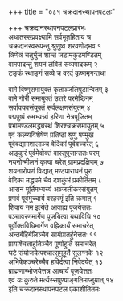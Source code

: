 +++
title = "०८१ चक्रदानस्थापनपटलः"

+++
चक्रदानस्थापनपटलप्रारंभः    
अथातस्संप्रवक्ष्यामि सर्वभूतहिताय च  
चक्रदानस्वरूपन्तु श्रुणुष्व शरवणोद्भव  १  
त्रिणेत्रं चतुर्भुजं शान्तं जटामकुटमण्डितम्  
वामपादन्तु शयनं लंबितं सव्यपादकम्  २  
टङ्कं रथाङ्गं सव्ये च वरदं कृष्णमृगन्तथा  

वामे विष्णुसमायुक्तं कृताञ्जलिपुटान्वितम्  ३  
वामे गौरी समायुक्तं उत्तरे परमेष्ठिनम्  
सर्वावयवसंयुक्तं सर्वलक्षणसंयुतम्  ४  
पद्मपुष्पं समभ्यर्च्य हरिणा नेत्रपूजितम्  
प्रभामण्डलमद्ध्यस्थं शिरश्चक्रसमायुतम्  ५  
एवं कल्प्यविशेषेण प्रतिष्ठां श्रुणु षण्मुख  
पूर्ववद्यागशालाञ्च वेदिकां पूर्ववच्चरेत्  ६  
अङ्कुरं पूर्वमेवोक्तं वास्तुपूजान्ततः परम्  
नयनोन्मीलनं कृत्वा चरेत् ग्रामप्रदक्षिणम्  ७  
शयनारोपणं विद्यात् मण्टपाराधनं पुरा  
वेदिका मद्ध्यमे चैव दशकुंभं प्रकीर्तितम्  ८  
आसनं मूर्तिमभ्यर्च्य अञ्जलीकरसंयुतम्  
प्रणवं पूर्वमुच्चार्य वरहरमृं इति क्रमात्  ९  
शिवाय नम इत्येते आवाह्य पूजयेत्ततः  
पञ्चावरणमार्गेण पूजयित्वा यथाविधि  १०  
पूर्वोक्तविधिमार्गेण वह्निकार्यं समाचरेत्  
अन्तर्बहिर्बलिञ्चैव सायंप्रातर्हुनेत्ततः  ११  
प्रायश्चित्ताहुतिञ्चैव पूर्णाहुतिं समाचरेत्  
घटे संयोजयेत्पश्चात्सुमुहूर्ते सुलग्नके  १२  
अभिषेकञ्चरेच्चैव हविर्दत्वा निवेदयेत्  १३  
ब्राह्मणान्भोजयेत्तत्र आचार्यं पूजयेत्ततः  
एवं यः कुरुते मर्त्यस्सपुण्याङ्गतिमाप्नुयात्  १४  
इति चक्रदानस्थापनपटल एकाशीतितमः  
